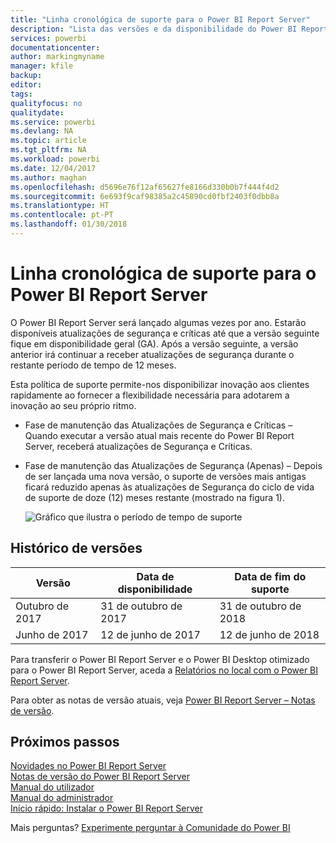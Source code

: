 ```yaml
---
title: "Linha cronológica de suporte para o Power BI Report Server"
description: "Lista das versões e da disponibilidade do Power BI Report Server."
services: powerbi
documentationcenter: 
author: markingmyname
manager: kfile
backup: 
editor: 
tags: 
qualityfocus: no
qualitydate: 
ms.service: powerbi
ms.devlang: NA
ms.topic: article
ms.tgt_pltfrm: NA
ms.workload: powerbi
ms.date: 12/04/2017
ms.author: maghan
ms.openlocfilehash: d5696e76f12af65627fe8166d330b0b7f444f4d2
ms.sourcegitcommit: 6e693f9caf98385a2c45890cd0fbf2403f0dbb8a
ms.translationtype: HT
ms.contentlocale: pt-PT
ms.lasthandoff: 01/30/2018
---
```

# <a name="support-timeline-for-power-bi-report-server"></a>Linha cronológica de suporte para o Power BI Report Server
O Power BI Report Server será lançado algumas vezes por ano. Estarão disponíveis atualizações de segurança e críticas até que a versão seguinte fique em disponibilidade geral (GA). Após a versão seguinte, a versão anterior irá continuar a receber atualizações de segurança durante o restante período de tempo de 12 meses.

Esta política de suporte permite-nos disponibilizar inovação aos clientes rapidamente ao fornecer a flexibilidade necessária para adotarem a inovação ao seu próprio ritmo.

* Fase de manutenção das Atualizações de Segurança e Críticas – Quando executar a versão atual mais recente do Power BI Report Server, receberá atualizações de Segurança e Críticas.
* Fase de manutenção das Atualizações de Segurança (Apenas) – Depois de ser lançada uma nova versão, o suporte de versões mais antigas ficará reduzido apenas às atualizações de Segurança do ciclo de vida de suporte de doze (12) meses restante (mostrado na figura 1).

    ![Gráfico que ilustra o período de tempo de suporte](media/support-timeline/report-server-support-timeline.png)

## <a name="version-history"></a>Histórico de versões
| **Versão** | **Data de disponibilidade** | **Data de fim do suporte** |
| --- | --- | --- |
| Outubro de 2017 |31 de outubro de 2017 |31 de outubro de 2018 |
| Junho de 2017 |12 de junho de 2017 |12 de junho de 2018 |

Para transferir o Power BI Report Server e o Power BI Desktop otimizado para o Power BI Report Server, aceda a [Relatórios no local com o Power BI Report Server](https://powerbi.microsoft.com/report-server/).

Para obter as notas de versão atuais, veja [Power BI Report Server – Notas de versão](release-notes.md).

## <a name="next-steps"></a>Próximos passos
[Novidades no Power BI Report Server](whats-new.md)  
[Notas de versão do Power BI Report Server](release-notes.md)  
[Manual do utilizador](user-handbook-overview.md)  
[Manual do administrador](admin-handbook-overview.md)  
[Início rápido: Instalar o Power BI Report Server](quickstart-install-report-server.md)  

Mais perguntas? [Experimente perguntar à Comunidade do Power BI](https://community.powerbi.com/)

